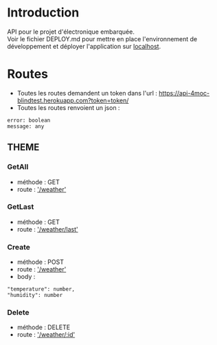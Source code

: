 # Introduction
API pour le projet d'électronique embarquée.  
Voir le fichier DEPLOY.md pour mettre en place l'environnement de développement et déployer l'application sur [localhost](http://localhost:3000/).

# Routes
 - Toutes les routes demandent un token dans l'url : https://api-4moc-blindtest.herokuapp.com?token=token/
 - Toutes les routes renvoient un json :
 ```
 error: boolean
 message: any
 ```

## THEME
### GetAll
- méthode : GET
- route : ['/weather'](http://localhost:3000/weather)

### GetLast
- méthode : GET
- route : ['/weather/last'](http://localhost:3000//weather/1)

### Create
- méthode : POST
- route : ['/weather'](http://localhost:3000/weather)
- body : 
```
"temperature": number,
"humidity": number
```

### Delete
- méthode : DELETE
- route : ['/weather/:id'](https://api-4moc-blindtest.herokuapp.com/weather/1)
